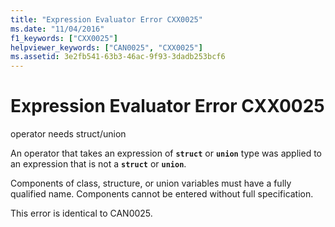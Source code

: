```yaml
---
title: "Expression Evaluator Error CXX0025"
ms.date: "11/04/2016"
f1_keywords: ["CXX0025"]
helpviewer_keywords: ["CAN0025", "CXX0025"]
ms.assetid: 3e2fb541-63b3-46ac-9f93-3dadb253bcf6
---
```

# Expression Evaluator Error CXX0025

operator needs struct/union

An operator that takes an expression of **`struct`** or **`union`** type was applied to an expression that is not a **`struct`** or **`union`**.

Components of class, structure, or union variables must have a fully qualified name. Components cannot be entered without full specification.

This error is identical to CAN0025.
